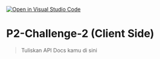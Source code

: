 [![Open in Visual Studio Code](https://classroom.github.com/assets/open-in-vscode-718a45dd9cf7e7f842a935f5ebbe5719a5e09af4491e668f4dbf3b35d5cca122.svg)](https://classroom.github.com/online_ide?assignment_repo_id=15205523&assignment_repo_type=AssignmentRepo)
# P2-Challenge-2 (Client Side)

> Tuliskan API Docs kamu di sini
